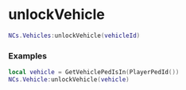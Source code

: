 # unlockVehicle

```lua
NCs.Vehicles:unlockVehicle(vehicleId)
``` 

### Examples

```lua
local vehicle = GetVehiclePedIsIn(PlayerPedId())
NCs.Vehicle:unlockVehicle(vehicle)
```